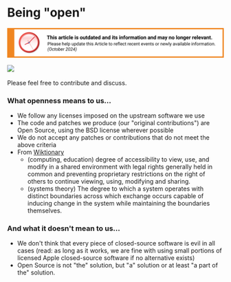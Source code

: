 # Being "open"

![This article is outdated and its information and may no longer relevant.](/img/notice/article-oudated-oct2024.svg)

![](https://raw.github.com/wiki/PureDarwin/PureDarwin/images/comeinwereopensmall.jpg)

Please feel free to contribute and discuss.

### What openness means to us...

-   We follow any licenses imposed on the upstream software we use
-   The code and patches we produce (our "original contributions") are Open Source, using the BSD license wherever possible
-   We do not accept any patches or contributions that do not meet the above criteria
-   From [Wiktionary](http://en.wiktionary.org/wiki/openness)
    - (computing, education) degree of accessibility to view, use, and modify in a shared environment with legal rights generally held in common and preventing proprietary restrictions on the right of others to continue viewing, using, modifying and sharing.
    - (systems theory) The degree to which a system operates with distinct boundaries across which exchange occurs capable of inducing change in the system while maintaining the boundaries themselves.

### And what it doesn't mean to us...

-   We don't think that every piece of closed-source software is evil in all cases
    (read: as long as it works, we are fine with using small portions of licensed Apple closed-source software if no alternative exists)
-   Open Source is not "the" solution, but "a" solution or at least "a part of the" solution.
